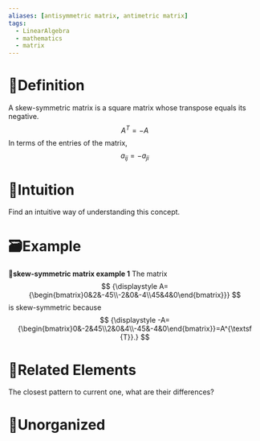 ```yaml
---
aliases: [antisymmetric matrix, antimetric matrix]
tags:
  - LinearAlgebra
  - mathematics
  - matrix
---
```


# 📝Definition
A skew-symmetric matrix is a square matrix whose transpose equals its negative. 
$$
A^T=-A
$$
In terms of the entries of the matrix,
$$
a_{ij}=-a_{ji}
$$
# 🧠Intuition
Find an intuitive way of understanding this concept.

# 🗃Example
**📁skew-symmetric matrix example 1**
The matrix
$$
{\displaystyle A={\begin{bmatrix}0&2&-45\\-2&0&-4\\45&4&0\end{bmatrix}}}
$$
is skew-symmetric because
$$
{\displaystyle -A={\begin{bmatrix}0&-2&45\\2&0&4\\-45&-4&0\end{bmatrix}}=A^{\textsf {T}}.}
$$



# 🌱Related Elements
The closest pattern to current one, what are their differences?


# 🍂Unorganized